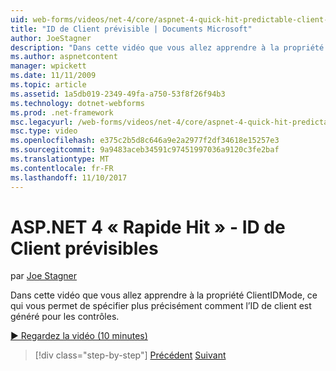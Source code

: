 ```yaml
---
uid: web-forms/videos/net-4/core/aspnet-4-quick-hit-predictable-client-ids
title: "ID de Client prévisible | Documents Microsoft"
author: JoeStagner
description: "Dans cette vidéo que vous allez apprendre à la propriété ClientIDMode, ce qui vous permet de spécifier plus précisément comment l’ID de client est généré pour les contrôles."
ms.author: aspnetcontent
manager: wpickett
ms.date: 11/11/2009
ms.topic: article
ms.assetid: 1a5db019-2349-49fa-a750-53f8f26f94b3
ms.technology: dotnet-webforms
ms.prod: .net-framework
msc.legacyurl: /web-forms/videos/net-4/core/aspnet-4-quick-hit-predictable-client-ids
msc.type: video
ms.openlocfilehash: e375c2b5d8c646a9e2a2977f2df34618e15257e3
ms.sourcegitcommit: 9a9483aceb34591c97451997036a9120c3fe2baf
ms.translationtype: MT
ms.contentlocale: fr-FR
ms.lasthandoff: 11/10/2017
---
```

<a name="aspnet-4-quick-hit---predictable-client-ids"></a>ASP.NET 4 « Rapide Hit » - ID de Client prévisibles
====================
par [Joe Stagner](https://github.com/JoeStagner)

Dans cette vidéo que vous allez apprendre à la propriété ClientIDMode, ce qui vous permet de spécifier plus précisément comment l’ID de client est généré pour les contrôles. 

[&#9654; Regardez la vidéo (10 minutes)](https://channel9.msdn.com/Blogs/ASP-NET-Site-Videos/aspnet-4-quick-hit-predictable-client-ids)

>[!div class="step-by-step"]
[Précédent](aspnet-4-quick-hit-clean-webconfig-files.md)
[Suivant](aspnet-4-quick-hit-the-htmlencoder-utility-method.md)
